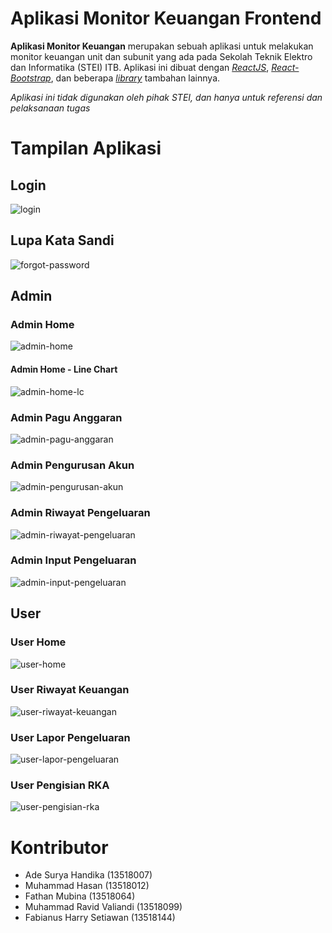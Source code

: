 # Aplikasi Monitor Keuangan Frontend

**Aplikasi Monitor Keuangan** merupakan sebuah aplikasi untuk melakukan monitor keuangan unit dan subunit yang ada pada Sekolah Teknik Elektro dan Informatika (STEI) ITB. Aplikasi ini dibuat dengan [*ReactJS*](https://reactjs.org/), [*React-Bootstrap*](https://react-bootstrap.github.io/), dan beberapa [*library*](./package.json) tambahan lainnya.

*Aplikasi ini tidak digunakan oleh pihak STEI, dan hanya untuk referensi dan pelaksanaan tugas*

# Tampilan Aplikasi

## Login

![login](./assets/images/login.png)

## Lupa Kata Sandi

![forgot-password](./assets/images/forgot-password.png)

## Admin

### Admin Home

![admin-home](./assets/images/admin-home.png)

#### Admin Home - Line Chart

![admin-home-lc](./assets/images/admin-home-line-chart.png)

### Admin Pagu Anggaran

![admin-pagu-anggaran](./assets/images/admin-pagu-anggaran.png)

### Admin Pengurusan Akun

![admin-pengurusan-akun](./assets/images/admin-pengurusan-akun.png)

### Admin Riwayat Pengeluaran

![admin-riwayat-pengeluaran](./assets/images/admin-riwayat-pengeluaran.png)

### Admin Input Pengeluaran

![admin-input-pengeluaran](./assets/images/admin-input-pengeluaran.png)

## User

### User Home

![user-home](./assets/images/user-home.png)

### User Riwayat Keuangan

![user-riwayat-keuangan](./assets/images/user-riwayat-keuangan.png)

### User Lapor Pengeluaran

![user-lapor-pengeluaran](./assets/images/user-lapor-pengeluaran.png)

### User Pengisian RKA

![user-pengisian-rka](./assets/images/user-tambah-rka.png)


# Kontributor

- Ade Surya Handika (13518007)
- Muhammad Hasan (13518012)
- Fathan Mubina (13518064)
- Muhammad Ravid Valiandi (13518099)
- Fabianus Harry Setiawan (13518144)
